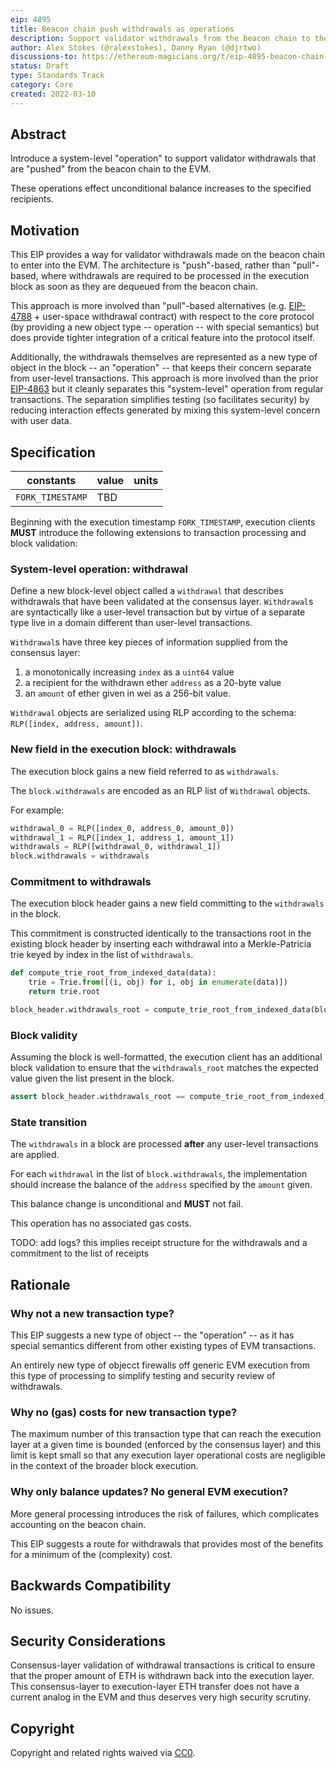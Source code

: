 ```yaml
---
eip: 4895
title: Beacon chain push withdrawals as operations
description: Support validator withdrawals from the beacon chain to the EVM via a new "system-level" operation type.
author: Alex Stokes (@ralexstokes), Danny Ryan (@djrtwo)
discussions-to: https://ethereum-magicians.org/t/eip-4895-beacon-chain-withdrawals-as-system-level-operations/8568
status: Draft
type: Standards Track
category: Core
created: 2022-03-10
---
```


## Abstract

Introduce a system-level "operation" to support validator withdrawals that are "pushed" from the beacon chain to the EVM.

These operations effect unconditional balance increases to the specified recipients.

## Motivation

This EIP provides a way for validator withdrawals made on the beacon chain to enter into the EVM.
The architecture is "push"-based, rather than "pull"-based, where withdrawals are required to be processed in the execution block as soon as they are dequeued from the beacon chain.

This approach is more involved than "pull"-based alternatives (e.g. [EIP-4788](./eip-4788.md) + user-space withdrawal contract) with respect to the core protocol (by providing a new object type -- operation -- with special semantics) but does provide tighter integration of a critical feature into the protocol itself.

Additionally, the withdrawals themselves are represented as a new type of object in the block -- an "operation" -- that keeps their concern separate from user-level transactions.
This approach is more involved than the prior [EIP-4863](./eip-4863.md) but it cleanly separates this "system-level" operation from regular transactions.
The separation simplifies testing (so facilitates security) by reducing interaction effects generated by mixing this system-level concern with user data.

## Specification

| constants                     | value                                          | units
|---                            |---                                             |---
| `FORK_TIMESTAMP`              | TBD                                            |

Beginning with the execution timestamp `FORK_TIMESTAMP`, execution clients **MUST** introduce the following extensions to transaction processing and block validation:

### System-level operation: withdrawal

Define a new block-level object called a `withdrawal` that describes withdrawals that have been validated at the consensus layer.
`Withdrawal`s are syntactically like a user-level transaction but by virtue of a separate type live in a domain different than user-level transactions.

`Withdrawal`s have three key pieces of information supplied from the consensus layer:
1. a monotonically increasing `index` as a `uint64` value
2. a recipient for the withdrawn ether `address` as a 20-byte value
3. an `amount` of ether given in wei as a 256-bit value.

`Withdrawal` objects are serialized using RLP according to the schema: `RLP([index, address, amount])`.

### New field in the execution block: withdrawals

The execution block gains a new field referred to as `withdrawals`.

The `block.withdrawals` are encoded as an RLP list of `Withdrawal` objects.

For example:

```python
withdrawal_0 = RLP([index_0, address_0, amount_0])
withdrawal_1 = RLP([index_1, address_1, amount_1])
withdrawals = RLP([withdrawal_0, withdrawal_1])
block.withdrawals = withdrawals
```

### Commitment to withdrawals

The execution block header gains a new field committing to the `withdrawals` in the block.

This commitment is constructed identically to the transactions root in the existing block header by inserting each withdrawal into a Merkle-Patricia trie keyed by index in the list of `withdrawals`.

```python
def compute_trie_root_from_indexed_data(data):
    trie = Trie.from([(i, obj) for i, obj in enumerate(data)])
    return trie.root

block_header.withdrawals_root = compute_trie_root_from_indexed_data(block.withdrawals)
```

### Block validity

Assuming the block is well-formatted, the execution client has an additional block validation to ensure that the `withdrawals_root` matches the expected value given the list present in the block.

```python
assert block_header.withdrawals_root == compute_trie_root_from_indexed_data(block.withdrawals)
```

### State transition

The `withdrawals` in a block are processed **after** any user-level transactions are applied.

For each `withdrawal` in the list of `block.withdrawals`, the implementation should increase the balance of the `address` specified by the `amount` given.

This balance change is unconditional and **MUST** not fail.

This operation has no associated gas costs.

TODO: add logs? this implies receipt structure for the withdrawals and a commitment to the list of receipts

## Rationale

### Why not a new transaction type?

This EIP suggests a new type of object -- the "operation" -- as it has special semantics different from other existing types of EVM transactions.

An entirely new type of objecct firewalls off generic EVM execution from this type of processing to simplify testing and security review of withdrawals.

### Why no (gas) costs for new transaction type?

The maximum number of this transaction type that can reach the execution layer at a given time is bounded (enforced by the consensus layer) and this limit is kept small so that
any execution layer operational costs are negligible in the context of the broader block execution.

### Why only balance updates? No general EVM execution?

More general processing introduces the risk of failures, which complicates accounting on the beacon chain.

This EIP suggests a route for withdrawals that provides most of the benefits for a minimum of the (complexity) cost.

## Backwards Compatibility

No issues.

## Security Considerations

Consensus-layer validation of withdrawal transactions is critical to ensure that the proper amount of ETH is withdrawn back into the execution layer.
This consensus-layer to execution-layer ETH transfer does not have a current analog in the EVM and thus deserves very high security scrutiny.

## Copyright

Copyright and related rights waived via [CC0](https://creativecommons.org/publicdomain/zero/1.0/).
